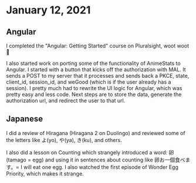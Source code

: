 # January 12, 2021

## Angular

I completed the "Angular: Getting Started" course on Pluralsight, woot woot 🎉

I also started work on porting some of the functionality of AnimeStats to Angular. I started with a button that kicks off the authorization with MAL. It sends a POST to my server that it processes and sends back a PKCE, state, client_id, session_id, and weGood (which is if the user already has a session). I pretty much had to rewrite the UI logic for Angular, which was pretty easy and less code. Next steps are to store the data, generate the authorization url, and redirect the user to that url.

## Japanese

I did a review of Hiragana (Hiragana 2 on Duolingo) and reviewed some of the letters like よ(yo), や(ya), き(ku), and others.

I also did a lesson on Counting which strangely introduced a word: 卵(tamago = egg) and using it in sentences about counting like 卵お一個食べます。= I will eat one egg. I also watched the first episode of Wonder Egg Priority, which makes it strange.
